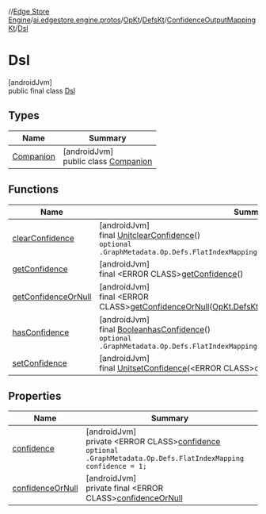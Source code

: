 //[Edge Store Engine](../../../../../../index.md)/[ai.edgestore.engine.protos](../../../../index.md)/[OpKt](../../../index.md)/[DefsKt](../../index.md)/[ConfidenceOutputMappingKt](../index.md)/[Dsl](index.md)

# Dsl

[androidJvm]\
public final class [Dsl](index.md)

## Types

| Name | Summary |
|---|---|
| [Companion](-companion/index.md) | [androidJvm]<br>public class [Companion](-companion/index.md) |

## Functions

| Name | Summary |
|---|---|
| [clearConfidence](clear-confidence.md) | [androidJvm]<br>final [Unit](https://kotlinlang.org/api/latest/jvm/stdlib/kotlin/-unit/index.html)[clearConfidence](clear-confidence.md)()<br><code>optional .GraphMetadata.Op.Defs.FlatIndexMapping confidence = 1;</code> |
| [getConfidence](get-confidence.md) | [androidJvm]<br>final &lt;ERROR CLASS&gt;[getConfidence](get-confidence.md)() |
| [getConfidenceOrNull](get-confidence-or-null.md) | [androidJvm]<br>final &lt;ERROR CLASS&gt;[getConfidenceOrNull](get-confidence-or-null.md)([OpKt.DefsKt.ConfidenceOutputMappingKt.Dsl](index.md)$self) |
| [hasConfidence](has-confidence.md) | [androidJvm]<br>final [Boolean](https://developer.android.com/reference/kotlin/java/lang/Boolean.html)[hasConfidence](has-confidence.md)()<br><code>optional .GraphMetadata.Op.Defs.FlatIndexMapping confidence = 1;</code> |
| [setConfidence](set-confidence.md) | [androidJvm]<br>final [Unit](https://kotlinlang.org/api/latest/jvm/stdlib/kotlin/-unit/index.html)[setConfidence](set-confidence.md)(&lt;ERROR CLASS&gt;confidence) |

## Properties

| Name | Summary |
|---|---|
| [confidence](index.md#-747574588%2FProperties%2F-89531115) | [androidJvm]<br>private &lt;ERROR CLASS&gt;[confidence](index.md#-747574588%2FProperties%2F-89531115)<br><code>optional .GraphMetadata.Op.Defs.FlatIndexMapping confidence = 1;</code> |
| [confidenceOrNull](index.md#373612891%2FProperties%2F-89531115) | [androidJvm]<br>private final &lt;ERROR CLASS&gt;[confidenceOrNull](index.md#373612891%2FProperties%2F-89531115) |
